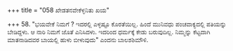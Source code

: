 +++
title = "058 ಖೇಡತನವೇಕೆಳ್ಳನಿತು ಖಯ"

+++
58. "ಭಯವೇಕೆ ನಿಮಗೆ ? ಇದರಲ್ಲಿ ಎಳ್ಳಷ್ಟೂ ಕೊರತೆಯಿಲ್ಲ. ಹಿಂದೆ ಮುನಿವಧು ಪಂಚವಾಕ್ಯದಲ್ಲಿ ಪತಿಯನ್ನು ಬೇಡಿದ್ದಳು. ಆ ನಾರಿ ನಿಮಗೆ ಜೊತೆ ಎನಿಸಿದಳು. ಇದರಿಂದ ಧರ್ಮಕ್ಕೆ ಕೇಡು ಬರುವುದಿಲ್ಲ. ನಿಮ್ಮನ್ನು ಕೆಟ್ಟದಾಗಿ ಮಾತನಾಡಿದವರ ಬಾಯಲ್ಲಿ ಹುಳು ಬೀಳುವುದು" ಎಂದನು ಬಾಲಶಶಿಮೌಳಿ.